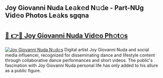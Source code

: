 ## Joy Giovanni Nuda Le𝚊k𝚎d N𝚞𝚍e - Part-NUg Vid𝚎o Photos Le𝚊ks sgqna

# <h2><a href="http://fbea864.evod.top/?m=Joy+Giovanni+Nuda">🔗 👉🔴 Joy Giovanni Nuda Vid𝚎o Ph𝚘t𝚘s</a></h2>

[![Joy Giovanni Nuda N𝚞d𝚎s](https://i.imgur.com/8V9OHl7.gif)](http://fbea864.evod.top/?m=Joy+Giovanni+Nuda)
Digital artist Joy Giovanni Nuda and social media influencer, recognized for disseminating dance and lifestyle content through collaborative dance performances and short videos. The public's fascination with Joy Giovanni Nuda personal life has only added to his allure as a public figure. 
